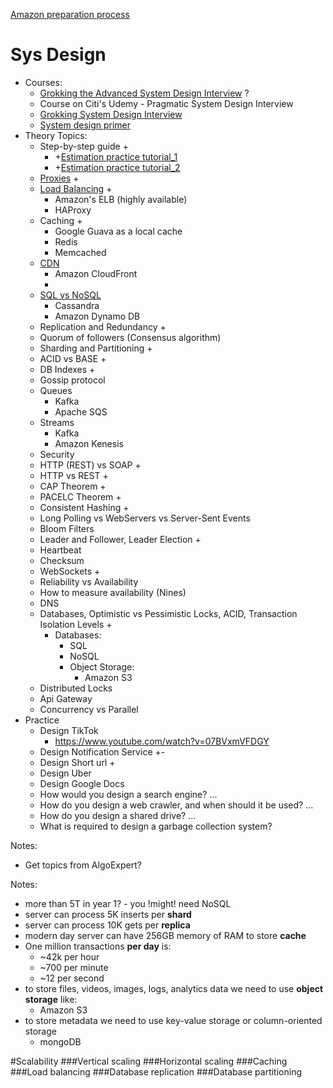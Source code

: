 [Amazon preparation process](https://www.amazon.jobs/en/software-development-interview-prep?cmpid=ECOTOT700005B#/)

# Sys Design
* Courses:
  * [Grokking the Advanced System Design Interview](https://www.educative.io/courses/grokking-adv-system-design-intvw) ?
  * Course on Citi's Udemy - Pragmatic System Design Interview
  * [Grokking System Design Interview](systemDesign/grokkingSystemDesignInterview)
  * [System design primer](https://github.com/donnemartin/system-design-primer)
* Theory Topics:
  * Step-by-step guide +
    * +[Estimation practice tutorial_1](https://dev.to/ievolved/how-i-calculate-capacity-for-systems-design-3477)
    * +[Estimation practice tutorial_2](https://www.codementor.io/@robinpalotai/back-of-the-envelope-calculation-for-system-design-interviews-z4ljbsp5l)
  * [Proxies](systemDesign/Proxies.md) +
  * [Load Balancing](systemDesign/LoadBalancing.md) +
    * Amazon's ELB (highly available)
    * HAProxy
  * Caching +
    * Google Guava as a local cache
    * Redis
    * Memcached
  * [CDN](https://blog.tryexponent.com/cdns-content-delivery-networks/)
    * Amazon CloudFront
    * 
  * [SQL vs NoSQL](https://www.nodeflair.com/blog/sql-vs-nosql-databases-system-design-interview)
    * Cassandra
    * Amazon Dynamo DB
  * Replication and Redundancy +
  * Quorum of followers (Consensus algorithm)
  * Sharding and Partitioning +
  * ACID vs BASE +
  * DB Indexes +
  * Gossip protocol
  * Queues
    * Kafka
    * Apache SQS
  * Streams
    * Kafka
    * Amazon Kenesis
  * Security
  * HTTP (REST) vs SOAP +
  * HTTP vs REST +
  * CAP Theorem +
  * PACELC Theorem +
  * Consistent Hashing +
  * Long Polling vs WebServers vs Server-Sent Events
  * Bloom Filters
  * Leader and Follower, Leader Election + 
  * Heartbeat
  * Checksum
  * WebSockets +
  * Reliability vs Availability
  * How to measure availability (Nines)
  * DNS
  * Databases, Optimistic vs Pessimistic Locks, ACID, Transaction Isolation Levels +
    * Databases:
      * SQL
      * NoSQL
      * Object Storage:
        * Amazon S3
  * Distributed Locks
  * Api Gateway
  * Concurrency vs Parallel
* Practice
  * Design TikTok
    * https://www.youtube.com/watch?v=07BVxmVFDGY
  * Design Notification Service +-
  * Design Short url +
  * Design Uber
  * Design Google Docs
  * How would you design a search engine? ...
  * How do you design a web crawler, and when should it be used? ...
  * How do you design a shared drive? ...
  * What is required to design a garbage collection system?

Notes:
* Get topics from AlgoExpert?

Notes:
* more than 5T in year 1? - you !might! need NoSQL
* server can process 5K inserts per **shard**
* server can process 10K gets per **replica**
* modern day server can have 256GB memory of RAM to store **cache**
* One million transactions **per day** is:
  * ~42k per hour
  * ~700 per minute
  * ~12 per second
* to store files, videos, images, logs, analytics data we need to use **object storage** like:
  * Amazon S3 
* to store metadata we need to use key-value storage or column-oriented storage
  * mongoDB

#Scalability
###Vertical scaling
###Horizontal scaling
###Caching
###Load balancing
###Database replication
###Database partitioning